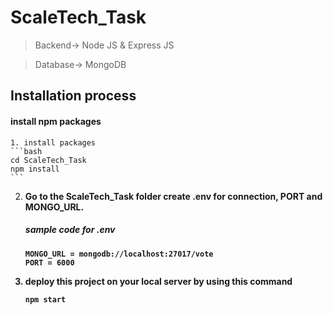 # ScaleTech_Task

> Backend-> Node JS & Express JS

> Database-> MongoDB

## Installation process
#### install npm packages
    1. install packages
    ```bash
    cd ScaleTech_Task
    npm install
    ```
2. <b> Go to the ScaleTech_Task folder create .env for connection, PORT and MONGO_URL.
    
    ##### sample code for .env
    ```env
   MONGO_URL = mongodb://localhost:27017/vote
   PORT = 6000
    ```
3. <b>deploy this project</b> on your local server by using this command
    ```bash
    npm start




